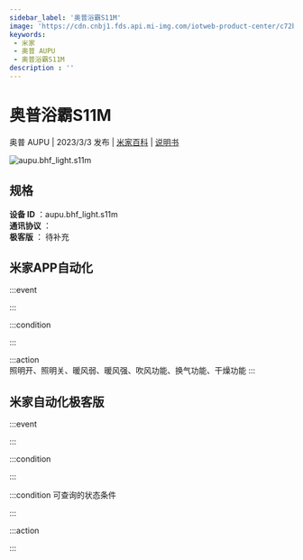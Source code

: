 ```yaml
---
sidebar_label: '奥普浴霸S11M'
image: 'https://cdn.cnbj1.fds.api.mi-img.com/iotweb-product-center/c72b16838d095eef53aab07c6c8cc8e2_1676010268678.png?GalaxyAccessKeyId=AKVGLQWBOVIRQ3XLEW&Expires=9223372036854775807&Signature=pwiEbhdxeCDD3cDRC71nYBHt1aw='
keywords: 
 - 米家
 - 奥普 AUPU
 - 奥普浴霸S11M
description : ''
---
```

# 奥普浴霸S11M

奥普 AUPU | 2023/3/3 发布 | [米家百科](https://home.mi.com/webapp/content/baike/product/index.html?model=aupu.bhf_light.s11m) | [说明书](https://home.mi.com/views/introduction.html?model=aupu.bhf_light.s11m&region=cn)

![aupu.bhf_light.s11m](https://cdn.cnbj1.fds.api.mi-img.com/iotweb-product-center/c72b16838d095eef53aab07c6c8cc8e2_1676010268678.png?GalaxyAccessKeyId=AKVGLQWBOVIRQ3XLEW&Expires=9223372036854775807&Signature=pwiEbhdxeCDD3cDRC71nYBHt1aw=)

## 规格  
> 
**设备 ID** ：aupu.bhf_light.s11m  
**通讯协议** ：  
**极客版**  ： 待补充 


## 米家APP自动化  

:::event  

:::

:::condition  

:::

:::action   
照明开、照明关、暖风弱、暖风强、吹风功能、换气功能、干燥功能
:::

## 米家自动化极客版  

:::event  

:::

:::condition  

:::

:::condition 可查询的状态条件  

:::

:::action  

:::

        
